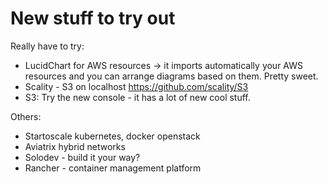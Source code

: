 # New stuff to try out

Really have to try:
  - LucidChart for AWS resources -> it imports automatically your AWS resources
    and you can arrange diagrams based on them. Pretty sweet.
  - Scality - S3 on localhost https://github.com/scality/S3
  - S3: Try the new console - it has a lot of new cool stuff.

Others:
  - Startoscale kubernetes, docker openstack
  - Aviatrix hybrid networks
  - Solodev - build it your way?
  - Rancher - container management platform
